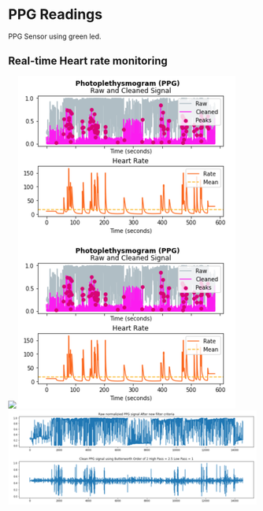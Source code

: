 # PPG Readings

PPG Sensor using green led.

## Real-time Heart rate monitoring

<img src="https://github.com/gaurav-95/PPG/blob/main/Results/PPGHR.gif"> 
<img src="https://github.com/gaurav-95/PPG/blob/main/Results/Screenshot%202021-05-14%20145244.png"> 
<img src="https://github.com/gaurav-95/PPG/blob/main/Results/highbitppg.png"> 
